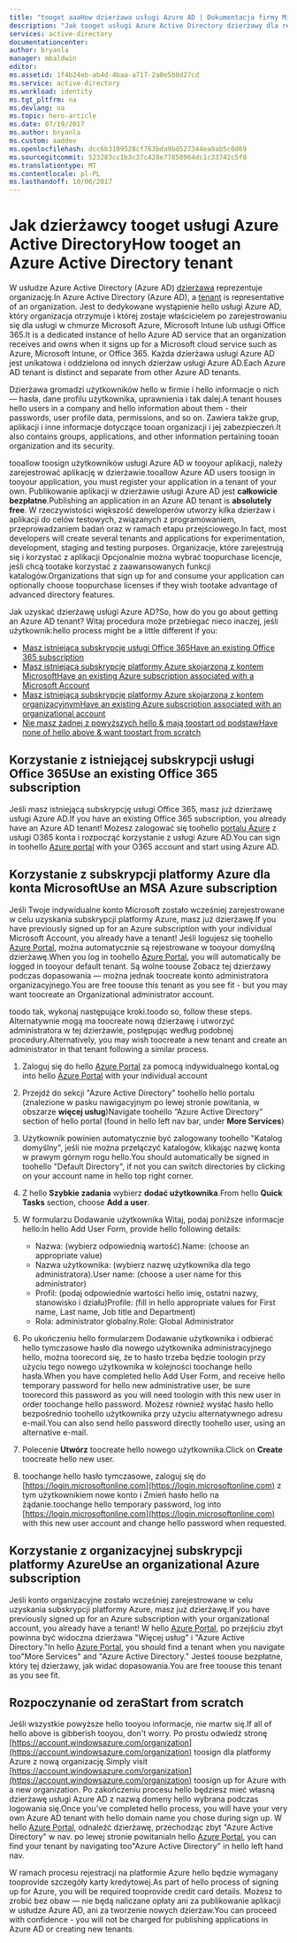 ```yaml
---
title: "tooget aaaHow dzierżawa usługi Azure AD | Dokumentacja firmy Microsoft"
description: "Jak tooget usługi Azure Active Directory dzierżawy dla rejestracji i tworzenia aplikacji."
services: active-directory
documentationcenter: 
author: bryanla
manager: mbaldwin
editor: 
ms.assetid: 1f4b24eb-ab4d-4baa-a717-2a0e5b8d27cd
ms.service: active-directory
ms.workload: identity
ms.tgt_pltfrm: na
ms.devlang: na
ms.topic: hero-article
ms.date: 07/19/2017
ms.author: bryanla
ms.custom: aaddev
ms.openlocfilehash: dcc6b3109528cf763bda9bd527344ea9ab5c0d69
ms.sourcegitcommit: 523283cc1b3c37c428e77850964dc1c33742c5f0
ms.translationtype: MT
ms.contentlocale: pl-PL
ms.lasthandoff: 10/06/2017
---
```

# <a name="how-tooget-an-azure-active-directory-tenant"></a><span data-ttu-id="5e0dd-103">Jak dzierżawcy tooget usługi Azure Active Directory</span><span class="sxs-lookup"><span data-stu-id="5e0dd-103">How tooget an Azure Active Directory tenant</span></span>
<span data-ttu-id="5e0dd-104">W usłudze Azure Active Directory (Azure AD) [dzierżawa](https://msdn.microsoft.com/library/azure/jj573650.aspx#BKMK_WhatIsAnAzureADTenant) reprezentuje organizację.</span><span class="sxs-lookup"><span data-stu-id="5e0dd-104">In Azure Active Directory (Azure AD), a [tenant](https://msdn.microsoft.com/library/azure/jj573650.aspx#BKMK_WhatIsAnAzureADTenant) is representative of an organization.</span></span>  <span data-ttu-id="5e0dd-105">Jest to dedykowane wystąpienie hello usługi Azure AD, który organizacja otrzymuje i której zostaje właścicielem po zarejestrowaniu się dla usługi w chmurze Microsoft Azure, Microsoft Intune lub usługi Office 365.</span><span class="sxs-lookup"><span data-stu-id="5e0dd-105">It is a dedicated instance of hello Azure AD service that an organization receives and owns when it signs up for a Microsoft cloud service such as Azure, Microsoft Intune, or Office 365.</span></span>  <span data-ttu-id="5e0dd-106">Każda dzierżawa usługi Azure AD jest unikatowa i oddzielona od innych dzierżaw usługi Azure AD.</span><span class="sxs-lookup"><span data-stu-id="5e0dd-106">Each Azure AD tenant is distinct and separate from other Azure AD tenants.</span></span>  

<span data-ttu-id="5e0dd-107">Dzierżawa gromadzi użytkowników hello w firmie i hello informacje o nich — hasła, dane profilu użytkownika, uprawnienia i tak dalej.</span><span class="sxs-lookup"><span data-stu-id="5e0dd-107">A tenant houses hello users in a company and hello information about them - their passwords, user profile data, permissions, and so on.</span></span>  <span data-ttu-id="5e0dd-108">Zawiera także grup, aplikacji i inne informacje dotyczące tooan organizacji i jej zabezpieczeń.</span><span class="sxs-lookup"><span data-stu-id="5e0dd-108">It also contains groups, applications, and other information pertaining tooan organization and its security.</span></span>

<span data-ttu-id="5e0dd-109">tooallow toosign użytkowników usługi Azure AD w tooyour aplikacji, należy zarejestrować aplikację w dzierżawie.</span><span class="sxs-lookup"><span data-stu-id="5e0dd-109">tooallow Azure AD users toosign in tooyour application, you must register your application in a tenant of your own.</span></span>  <span data-ttu-id="5e0dd-110">Publikowanie aplikacji w dzierżawie usługi Azure AD jest **całkowicie bezpłatne**.</span><span class="sxs-lookup"><span data-stu-id="5e0dd-110">Publishing an application in an Azure AD tenant is **absolutely free**.</span></span>  <span data-ttu-id="5e0dd-111">W rzeczywistości większość deweloperów utworzy kilka dzierżaw i aplikacji do celów testowych, związanych z programowaniem, przeprowadzaniem badań oraz w ramach etapu przejściowego.</span><span class="sxs-lookup"><span data-stu-id="5e0dd-111">In fact, most developers will create several tenants and applications for experimentation, development, staging and testing purposes.</span></span>  <span data-ttu-id="5e0dd-112">Organizacje, które zarejestrują się i korzystać z aplikacji Opcjonalnie można wybrać toopurchase licencje, jeśli chcą tootake korzystać z zaawansowanych funkcji katalogów.</span><span class="sxs-lookup"><span data-stu-id="5e0dd-112">Organizations that sign up for and consume your application can optionally choose toopurchase licenses if they wish tootake advantage of advanced directory features.</span></span>

<span data-ttu-id="5e0dd-113">Jak uzyskać dzierżawę usługi Azure AD?</span><span class="sxs-lookup"><span data-stu-id="5e0dd-113">So, how do you go about getting an Azure AD tenant?</span></span>  <span data-ttu-id="5e0dd-114">Witaj procedura może przebiegać nieco inaczej, jeśli użytkownik:</span><span class="sxs-lookup"><span data-stu-id="5e0dd-114">hello process might be a little different if you:</span></span>

* [<span data-ttu-id="5e0dd-115">Masz istniejącą subskrypcję usługi Office 365</span><span class="sxs-lookup"><span data-stu-id="5e0dd-115">Have an existing Office 365 subscription</span></span>](#use-an-existing-office-365-subscription)
* [<span data-ttu-id="5e0dd-116">Masz istniejącą subskrypcję platformy Azure skojarzoną z kontem Microsoft</span><span class="sxs-lookup"><span data-stu-id="5e0dd-116">Have an existing Azure subscription associated with a Microsoft Account</span></span>](#use-an-msa-azure-subscription)
* [<span data-ttu-id="5e0dd-117">Masz istniejącą subskrypcję platformy Azure skojarzoną z kontem organizacyjnym</span><span class="sxs-lookup"><span data-stu-id="5e0dd-117">Have an existing Azure subscription associated with an organizational account</span></span>](#use-an-organizational-azure-subscription)
* [<span data-ttu-id="5e0dd-118">Nie masz żadnej z powyższych hello & mają toostart od podstaw</span><span class="sxs-lookup"><span data-stu-id="5e0dd-118">Have none of hello above & want toostart from scratch</span></span>](#start-from-scratch)

## <a name="use-an-existing-office-365-subscription"></a><span data-ttu-id="5e0dd-119">Korzystanie z istniejącej subskrypcji usługi Office 365</span><span class="sxs-lookup"><span data-stu-id="5e0dd-119">Use an existing Office 365 subscription</span></span>
<span data-ttu-id="5e0dd-120">Jeśli masz istniejącą subskrypcję usługi Office 365, masz już dzierżawę usługi Azure AD.</span><span class="sxs-lookup"><span data-stu-id="5e0dd-120">If you have an existing Office 365 subscription, you already have an Azure AD tenant!</span></span> <span data-ttu-id="5e0dd-121">Możesz zalogować się toohello [portalu Azure](https://portal.azure.com) z usługi O365 konta i rozpocząć korzystanie z usługi Azure AD.</span><span class="sxs-lookup"><span data-stu-id="5e0dd-121">You can sign in toohello [Azure portal](https://portal.azure.com) with your O365 account and start using Azure AD.</span></span>

## <a name="use-an-msa-azure-subscription"></a><span data-ttu-id="5e0dd-122">Korzystanie z subskrypcji platformy Azure dla konta Microsoft</span><span class="sxs-lookup"><span data-stu-id="5e0dd-122">Use an MSA Azure subscription</span></span>
<span data-ttu-id="5e0dd-123">Jeśli Twoje indywidualne konto Microsoft zostało wcześniej zarejestrowane w celu uzyskania subskrypcji platformy Azure, masz już dzierżawę.</span><span class="sxs-lookup"><span data-stu-id="5e0dd-123">If you have previously signed up for an Azure subscription with your individual Microsoft Account, you already have a tenant!</span></span>  <span data-ttu-id="5e0dd-124">Jeśli logujesz się toohello [Azure Portal](https://portal.azure.com), można automatycznie są rejestrowane w tooyour domyślną dzierżawę.</span><span class="sxs-lookup"><span data-stu-id="5e0dd-124">When you log in toohello [Azure Portal](https://portal.azure.com), you will automatically be logged in tooyour default tenant.</span></span> <span data-ttu-id="5e0dd-125">Są wolne toouse Zobacz tej dzierżawy podczas dopasowania — można jednak toocreate konto administratora organizacyjnego.</span><span class="sxs-lookup"><span data-stu-id="5e0dd-125">You are free toouse this tenant as you see fit - but you may want toocreate an Organizational administrator account.</span></span>

<span data-ttu-id="5e0dd-126">toodo tak, wykonaj następujące kroki.</span><span class="sxs-lookup"><span data-stu-id="5e0dd-126">toodo so, follow these steps.</span></span>  <span data-ttu-id="5e0dd-127">Alternatywnie mogą ma toocreate nową dzierżawę i utworzyć administratora w tej dzierżawie, postępując według podobnej procedury.</span><span class="sxs-lookup"><span data-stu-id="5e0dd-127">Alternatively, you may wish toocreate a new tenant and create an administrator in that tenant following a similar process.</span></span>

1. <span data-ttu-id="5e0dd-128">Zaloguj się do hello [Azure Portal](https://portal.azure.com) za pomocą indywidualnego konta</span><span class="sxs-lookup"><span data-stu-id="5e0dd-128">Log into hello [Azure Portal](https://portal.azure.com) with your individual account</span></span>
2. <span data-ttu-id="5e0dd-129">Przejdź do sekcji "Azure Active Directory" toohello hello portalu (znalezione w pasku nawigacyjnym po lewej stronie powitania, w obszarze **więcej usług**)</span><span class="sxs-lookup"><span data-stu-id="5e0dd-129">Navigate toohello “Azure Active Directory” section of hello portal (found in hello left nav bar, under **More Services**)</span></span>
3. <span data-ttu-id="5e0dd-130">Użytkownik powinien automatycznie być zalogowany toohello "Katalog domyślny", jeśli nie można przełączyć katalogów, klikając nazwę konta w prawym górnym rogu hello.</span><span class="sxs-lookup"><span data-stu-id="5e0dd-130">You should automatically be signed in toohello "Default Directory", if not you can switch directories by clicking on your account name in hello top right corner.</span></span>
4. <span data-ttu-id="5e0dd-131">Z hello **Szybkie zadania** wybierz **dodać użytkownika**.</span><span class="sxs-lookup"><span data-stu-id="5e0dd-131">From hello **Quick Tasks** section, choose **Add a user**.</span></span>
5. <span data-ttu-id="5e0dd-132">W formularzu Dodawanie użytkownika Witaj, podaj poniższe informacje hello:</span><span class="sxs-lookup"><span data-stu-id="5e0dd-132">In hello Add User Form, provide hello following details:</span></span>

   * <span data-ttu-id="5e0dd-133">Nazwa: (wybierz odpowiednią wartość).</span><span class="sxs-lookup"><span data-stu-id="5e0dd-133">Name: (choose an appropriate value)</span></span>
   * <span data-ttu-id="5e0dd-134">Nazwa użytkownika: (wybierz nazwę użytkownika dla tego administratora).</span><span class="sxs-lookup"><span data-stu-id="5e0dd-134">User name: (choose a user name for this administrator)</span></span>
   * <span data-ttu-id="5e0dd-135">Profil: (podaj odpowiednie wartości hello imię, ostatni nazwy, stanowisko i działu)</span><span class="sxs-lookup"><span data-stu-id="5e0dd-135">Profile: (fill in hello appropriate values for First name, Last name, Job title and Department)</span></span>
   * <span data-ttu-id="5e0dd-136">Rola: administrator globalny.</span><span class="sxs-lookup"><span data-stu-id="5e0dd-136">Role: Global Administrator</span></span>
6. <span data-ttu-id="5e0dd-137">Po ukończeniu hello formularzem Dodawanie użytkownika i odbierać hello tymczasowe hasło dla nowego użytkownika administracyjnego hello, można toorecord się, że to hasło trzeba będzie toologin przy użyciu tego nowego użytkownika w kolejności toochange hello hasła.</span><span class="sxs-lookup"><span data-stu-id="5e0dd-137">When you have completed hello Add User Form, and receive hello temporary password for hello new administrative user, be sure toorecord this password as you will need toologin with this new user in order toochange hello password.</span></span> <span data-ttu-id="5e0dd-138">Możesz również wysłać hasło hello bezpośrednio toohello użytkownika przy użyciu alternatywnego adresu e-mail.</span><span class="sxs-lookup"><span data-stu-id="5e0dd-138">You can also send hello password directly toohello user, using an alternative e-mail.</span></span>
7. <span data-ttu-id="5e0dd-139">Polecenie **Utwórz** toocreate hello nowego użytkownika.</span><span class="sxs-lookup"><span data-stu-id="5e0dd-139">Click on **Create** toocreate hello new user.</span></span>
8. <span data-ttu-id="5e0dd-140">toochange hello hasło tymczasowe, zaloguj się do [https://login.microsoftonline.com](https://login.microsoftonline.com) z tym użytkownikiem nowe konto i Zmień hasło hello na żądanie.</span><span class="sxs-lookup"><span data-stu-id="5e0dd-140">toochange hello temporary password, log into [https://login.microsoftonline.com](https://login.microsoftonline.com) with this new user account and change hello password when requested.</span></span>

## <a name="use-an-organizational-azure-subscription"></a><span data-ttu-id="5e0dd-141">Korzystanie z organizacyjnej subskrypcji platformy Azure</span><span class="sxs-lookup"><span data-stu-id="5e0dd-141">Use an organizational Azure subscription</span></span>
<span data-ttu-id="5e0dd-142">Jeśli konto organizacyjne zostało wcześniej zarejestrowane w celu uzyskania subskrypcji platformy Azure, masz już dzierżawę.</span><span class="sxs-lookup"><span data-stu-id="5e0dd-142">If you have previously signed up for an Azure subscription with your organizational account, you already have a tenant!</span></span>  <span data-ttu-id="5e0dd-143">W hello [Azure Portal](https://portal.azure.com), po przejściu zbyt powinna być widoczna dzierżawa "Więcej usług" i "Azure Active Directory."</span><span class="sxs-lookup"><span data-stu-id="5e0dd-143">In hello [Azure Portal](https://portal.azure.com), you should find a tenant when you navigate too"More Services" and "Azure Active Directory."</span></span>  <span data-ttu-id="5e0dd-144">Jesteś toouse bezpłatne, który tej dzierżawy, jak widać dopasowania.</span><span class="sxs-lookup"><span data-stu-id="5e0dd-144">You are free toouse this tenant as you see fit.</span></span>

## <a name="start-from-scratch"></a><span data-ttu-id="5e0dd-145">Rozpoczynanie od zera</span><span class="sxs-lookup"><span data-stu-id="5e0dd-145">Start from scratch</span></span>
<span data-ttu-id="5e0dd-146">Jeśli wszystkie powyższe hello tooyou informacje, nie martw się.</span><span class="sxs-lookup"><span data-stu-id="5e0dd-146">If all of hello above is gibberish tooyou, don't worry.</span></span>  <span data-ttu-id="5e0dd-147">Po prostu odwiedź stronę [https://account.windowsazure.com/organization](https://account.windowsazure.com/organization) toosign dla platformy Azure z nową organizację.</span><span class="sxs-lookup"><span data-stu-id="5e0dd-147">Simply visit [https://account.windowsazure.com/organization](https://account.windowsazure.com/organization) toosign up for Azure with a new organization.</span></span>  <span data-ttu-id="5e0dd-148">Po zakończeniu procesu hello będziesz mieć własną dzierżawę usługi Azure AD z nazwą domeny hello wybrana podczas logowania się.</span><span class="sxs-lookup"><span data-stu-id="5e0dd-148">Once you've completed hello process, you will have your very own Azure AD tenant with hello domain name you chose during sign up.</span></span>  <span data-ttu-id="5e0dd-149">W hello [Azure Portal](https://portal.azure.com), odnaleźć dzierżawę, przechodząc zbyt "Azure Active Directory" w nav. po lewej stronie powitania</span><span class="sxs-lookup"><span data-stu-id="5e0dd-149">In hello [Azure Portal](https://portal.azure.com), you can find your tenant by navigating too"Azure Active Directory" in hello left hand nav.</span></span>

<span data-ttu-id="5e0dd-150">W ramach procesu rejestracji na platformie Azure hello będzie wymagany tooprovide szczegóły karty kredytowej.</span><span class="sxs-lookup"><span data-stu-id="5e0dd-150">As part of hello process of signing up for Azure, you will be required tooprovide credit card details.</span></span>  <span data-ttu-id="5e0dd-151">Możesz to zrobić bez obaw — nie będą naliczane opłaty ani za publikowanie aplikacji w usłudze Azure AD, ani za tworzenie nowych dzierżaw.</span><span class="sxs-lookup"><span data-stu-id="5e0dd-151">You can proceed with confidence - you will not be charged for publishing applications in Azure AD or creating new tenants.</span></span>
